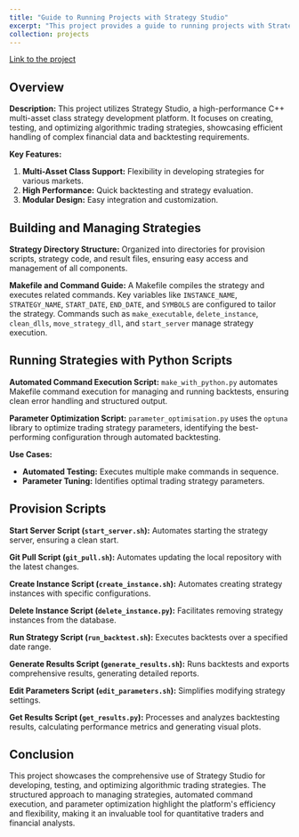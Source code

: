```yaml
---
title: "Guide to Running Projects with Strategy Studio"
excerpt: "This project provides a guide to running projects with Strategy Studio. It is intended for users who want to learn more on how to run projects with Strategy Studio and how to modfiy the code to suit their needs."
collection: projects
---
```

[Link to the project](https://gitlab.engr.illinois.edu/ie497_ie597_independent_study_spring_2024/ie497_ie597_spring_2024_group_03/group_03_project/-/blob/main/StrategyStudioGuide.md?ref_type=heads#22-makefile-and-command-guide)

## Overview

**Description:**
This project utilizes Strategy Studio, a high-performance C++ multi-asset class strategy development platform. It focuses on creating, testing, and optimizing algorithmic trading strategies, showcasing efficient handling of complex financial data and backtesting requirements.

**Key Features:**

1. **Multi-Asset Class Support:** Flexibility in developing strategies for various markets.
2. **High Performance:** Quick backtesting and strategy evaluation.
3. **Modular Design:** Easy integration and customization.

## Building and Managing Strategies

**Strategy Directory Structure:**
Organized into directories for provision scripts, strategy code, and result files, ensuring easy access and management of all components.

**Makefile and Command Guide:**
A Makefile compiles the strategy and executes related commands. Key variables like `INSTANCE_NAME`, `STRATEGY_NAME`, `START_DATE`, `END_DATE`, and `SYMBOLS` are configured to tailor the strategy. Commands such as `make_executable`, `delete_instance`, `clean_dlls`, `move_strategy_dll`, and `start_server` manage strategy execution.

## Running Strategies with Python Scripts

**Automated Command Execution Script:**
`make_with_python.py` automates Makefile command execution for managing and running backtests, ensuring clean error handling and structured output.

**Parameter Optimization Script:**
`parameter_optimisation.py` uses the `optuna` library to optimize trading strategy parameters, identifying the best-performing configuration through automated backtesting.

**Use Cases:**

- **Automated Testing:** Executes multiple make commands in sequence.
- **Parameter Tuning:** Identifies optimal trading strategy parameters.

## Provision Scripts

**Start Server Script (`start_server.sh`):**
Automates starting the strategy server, ensuring a clean start.

**Git Pull Script (`git_pull.sh`):**
Automates updating the local repository with the latest changes.

**Create Instance Script (`create_instance.sh`):**
Automates creating strategy instances with specific configurations.

**Delete Instance Script (`delete_instance.py`):**
Facilitates removing strategy instances from the database.

**Run Strategy Script (`run_backtest.sh`):**
Executes backtests over a specified date range.

**Generate Results Script (`generate_results.sh`):**
Runs backtests and exports comprehensive results, generating detailed reports.

**Edit Parameters Script (`edit_parameters.sh`):**
Simplifies modifying strategy settings.

**Get Results Script (`get_results.py`):**
Processes and analyzes backtesting results, calculating performance metrics and generating visual plots.

## Conclusion

This project showcases the comprehensive use of Strategy Studio for developing, testing, and optimizing algorithmic trading strategies. The structured approach to managing strategies, automated command execution, and parameter optimization highlight the platform's efficiency and flexibility, making it an invaluable tool for quantitative traders and financial analysts.
